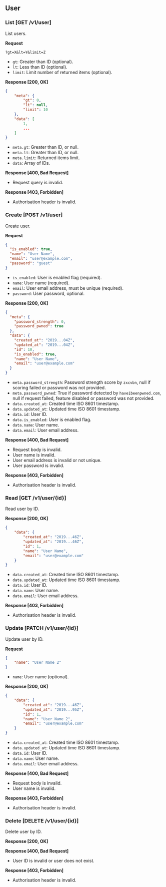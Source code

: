 ## User

### List [GET /v1/user]

List users.

**Request**

```
?gt=X&lt=Y&limit=Z
```

- `gt`: Greater than ID (optional).
- `lt`: Less than ID (optional).
- `limit`: Limit number of returned items (optional).

**Response [200, OK]**

```json
{
    "meta": {
        "gt": 0,
        "lt": null,
        "limit": 10
    },
    "data": [
        1,
        ...
    ]
}
```

- `meta.gt`: Greater than ID, or null.
- `meta.lt`: Greater than ID, or null.
- `meta.limit`: Returned items limit.
- `data`: Array of IDs.

**Response [400, Bad Request]**

- Request query is invalid.

**Response [403, Forbidden]**

- Authorisation header is invalid.

### Create [POST /v1/user]

Create user.

**Request**

```json
{
  "is_enabled": true,
  "name": "User Name",
  "email": "user@example.com",
  "password": "guest"
}
```

- `is_enabled`: User is enabled flag (required).
- `name`: User name (required).
- `email`: User email address, must be unique (required).
- `password`: User password, optional.

**Response [200, OK]**

```json
{
  "meta": {
    "password_strength": 0,
    "password_pwned": true
  },
  "data": {
    "created_at": "2019...04Z",
    "updated_at": "2019...04Z",
    "id": 10,
    "is_enabled": true,
    "name": "User Name",
    "email": "user@example.com"
  }
}
```

- `meta.password_strength`: Password strength score by `zxcvbn`, null if scoring failed or password was not provided.
- `meta.password_pwned`: True if password detected by `haveibeenpwned.com`, null if request failed, feature disabled or password was not provided.
- `data.created_at`: Created time ISO 8601 timestamp.
- `data.updated_at`: Updated time ISO 8601 timestamp.
- `data.id`: User ID.
- `data.is_enabled`: User is enabled flag.
- `data.name`: User name.
- `data.email`: User email address.

**Response [400, Bad Request]**

- Request body is invalid.
- User name is invalid.
- User email address is invalid or not unique.
- User password is invalid.

**Response [403, Forbidden]**

- Authorisation header is invalid.

### Read [GET /v1/user/{id}]

Read user by ID.

**Response [200, OK]**

```json
{
    "data": {
        "created_at": "2019...46Z",
        "updated_at": "2019...46Z",
        "id": 1,
        "name": "User Name",
        "email": "user@example.com"
    }
}
```

- `data.created_at`: Created time ISO 8601 timestamp.
- `data.updated_at`: Updated time ISO 8601 timestamp.
- `data.id`: User ID.
- `data.name`: User name.
- `data.email`: User email address.

**Response [403, Forbidden]**

- Authorisation header is invalid.

### Update [PATCH /v1/user/{id}]

Update user by ID.

**Request**

```json
{
	"name": "User Name 2"
}
```

- `name`: User name (optional).

**Response [200, OK]**

```json
{
    "data": {
        "created_at": "2019...46Z",
        "updated_at": "2019...95Z",
        "id": 1,
        "name": "User Name 2",
        "email": "user@example.com"
    }
}
```

- `data.created_at`: Created time ISO 8601 timestamp.
- `data.updated_at`: Updated time ISO 8601 timestamp.
- `data.id`: User ID.
- `data.name`: User name.
- `data.email`: User email address.

**Response [400, Bad Request]**

- Request body is invalid.
- User name is invalid.

**Response [403, Forbidden]**

- Authorisation header is invalid.

### Delete [DELETE /v1/user/{id}]

Delete user by ID.

**Response [200, OK]**

**Response [400, Bad Request]**

- User ID is invalid or user does not exist.

**Response [403, Forbidden]**

- Authorisation header is invalid.
